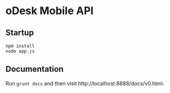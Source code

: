 # oDesk Mobile API

## Startup

    npm install
    node app.js

## Documentation

Run `grunt docs` and then visit http://localhost:8888/docs/v0.html. 
